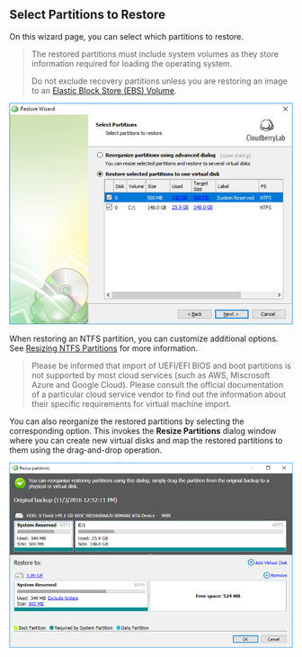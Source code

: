 ## Select Partitions to Restore

On this wizard page, you can select which partitions to restore.

> The restored partitions must include system volumes as they store information required for loading the operating system.
>
> Do not exclude recovery partitions unless you are restoring an image to an [Elastic Block Store \(EBS\) Volume](/chapter1/step-3-choose-data-to-restore/34-restore-a-disk-image-or-network-share/342-specify-the-restore-destination/3423-restore-as-an-amazon-ec2-instance-elastic-block-store-volume-or-machine-image/31233-restore-to-elastic-block-store-ebs-volume.md).

![](/assets/image-based-virtual-select-partitions-2.png)

When restoring an NTFS partition, you can customize additional options. See [Resizing NTFS Partitions](/concepts/restoring-ntfs-partitions.md) for more information.

> Please be informed that import of UEFI/EFI BIOS and boot partitions is not supported by most cloud services \(such as AWS, Miscrosoft Azure and Google Cloud\). Please consult the official documentation of a particular cloud service vendor to find out the information about their specific requirements for virtual machine import.

You can also reorganize the restored partitions by selecting the corresponding option. This invokes the **Resize Partitions** dialog window where you can create new virtual disks and map the restored partitions to them using the drag-and-drop operation.

![](/assets/resize-partitions-dialog-2.png)

